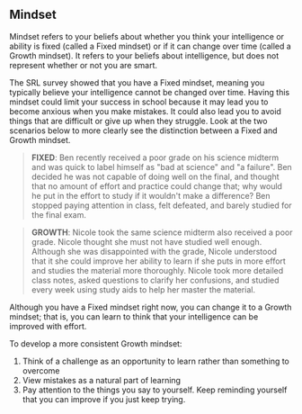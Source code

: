 ## Mindset

Mindset refers to your beliefs about whether you think your intelligence or ability is fixed (called a Fixed mindset) or if it can change over time (called a Growth mindset). It refers to your beliefs about intelligence, but does not represent whether or not you are smart. 

The SRL survey showed that you have a Fixed mindset, meaning you typically believe your intelligence cannot be changed over time. Having this mindset could limit your success in school because it may lead you to become anxious when you make mistakes. It could also lead you to avoid things that are difficult or give up when they struggle. Look at the two scenarios below to more clearly see the distinction between a Fixed and Growth mindset.

> **FIXED**: Ben recently received a poor grade on his science midterm and was quick to label himself as "bad at science" and "a failure". Ben decided he was not capable of doing well on the final, and thought that no amount of effort and practice could change that; why would he put in the effort to study if it wouldn't make a difference? Ben stopped paying attention in class, felt defeated, and barely studied for the final exam. 

> **GROWTH**: Nicole took the same science midterm also received a poor grade. Nicole thought she must not have studied well enough. Although she was disappointed with the grade, Nicole understood that it she could improve her ability to learn if she puts in more effort and studies the material more thoroughly. Nicole took more detailed class notes, asked questions to clarify her confusions, and studied every week using study aids to help her master the material. 

Although you have a Fixed mindset right now, you can change it to a Growth mindset; that is, you can learn to think that your intelligence can be improved with effort. 

To develop a more consistent Growth mindset:

1.	Think of a challenge as an opportunity to learn rather than something to overcome
2.	View mistakes as a natural part of learning
3.	Pay attention to the things you say to yourself. Keep reminding yourself that you can improve if you just keep trying. 
